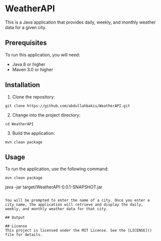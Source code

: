 # WeatherAPI
This is a Java application that provides daily, weekly, and monthly weather data for a given city.

## Prerequisites
To run this application, you will need:

* Java 8 or higher
* Maven 3.0 or higher
## Installation
1. Clone the repository:
```
git clone https://github.com/abdullahbakis/WeatherAPI.git
```

2. Change into the project directory:
```
cd WeatherAPI
```

3. Build the application:
```
mvn clean package
```

## Usage
To run the application, use the following command:
```
mvn clean package
```
java -jar target/WeatherAPI-0.0.1-SNAPSHOT.jar
```

You will be prompted to enter the name of a city. Once you enter a city name, the application will retrieve and display the daily, weekly, and monthly weather data for that city.

## Output

## License
This project is licensed under the MIT License. See the [LICENSE]() file for details.
